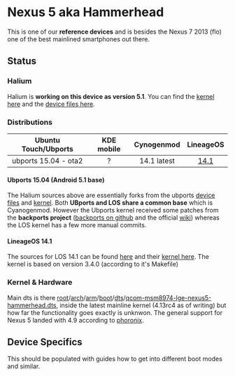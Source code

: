 # Nexus 5 aka Hammerhead

This is one of our **reference devices** and is besides the Nexus 7 2013 (flo) one of the best mainlined smartphones out there.

## Status

### Halium

Halium is **working on this device as version 5.1**. You can find the [kernel here](https://github.com/Halium/android_kernel_lge_hammerhead) and the [device files here](https://github.com/Halium/android_device_lge_hammerhead).

### Distributions

| Ubuntu Touch/Ubports | KDE mobile | Cynogenmod  |                LineageOS                 |
| :------------------: | :--------: | :---------: | :--------------------------------------: |
| ubports 15.04 - ota2 |     ?      | 14.1 latest | [14.1](https://wiki.lineageos.org/devices/hammerhead) |

#### Ubports 15.04 (Android 5.1 base)

The Halium sources above are essentially forks from the ubports [device files](https://github.com/ubports/android_device_lge_hammerhead) and [kernel](https://github.com/ubports/android_kernel_lge_hammerhead). Both **UBports and LOS share a common base** which is Cyanogenmod. However the Ubports kernel received some patches from the **backports project** ([backports on github](https://github.com/ubuntu-phonedations/backports) and the official [wiki](https://backports.wiki.kernel.org/index.php/Main_Page)) whereas the LOS kernel has a few more manual commits.

#### LineageOS 14.1

The sources for LOS 14.1 can be found [here](https://github.com/LineageOS/android_device_lge_hammerhead) and their [kernel here](https://github.com/LineageOS/android_kernel_lge_hammerhead). The kernel is based on version 3.4.0 (according to it's Makefile)

### Kernel & Hardware

Main dts is there [root](https://git.kernel.org/pub/scm/linux/kernel/git/torvalds/linux.git/tree/?h=v4.13-rc4)/[arch](https://git.kernel.org/pub/scm/linux/kernel/git/torvalds/linux.git/tree/arch?h=v4.13-rc4)/[arm](https://git.kernel.org/pub/scm/linux/kernel/git/torvalds/linux.git/tree/arch/arm?h=v4.13-rc4)/[boot](https://git.kernel.org/pub/scm/linux/kernel/git/torvalds/linux.git/tree/arch/arm/boot?h=v4.13-rc4)/[dts](https://git.kernel.org/pub/scm/linux/kernel/git/torvalds/linux.git/tree/arch/arm/boot/dts?h=v4.13-rc4)/[qcom-msm8974-lge-nexus5-hammerhead.dts](https://git.kernel.org/pub/scm/linux/kernel/git/torvalds/linux.git/tree/arch/arm/boot/dts/qcom-msm8974-lge-nexus5-hammerhead.dts?h=v4.13-rc4), inside the latest mainline kernel (4.13rc4 as of writing) but how far the functionality goes exactly is unknwon. The general support for Nexus 5 landed with 4.9 according to [phoronix](http://www.phoronix.com/scan.php?page=news_item&px=Linux-4.9-ARM-Pull). 


## Device Specifics

This should be populated with guides how to get into different boot modes and similar.
